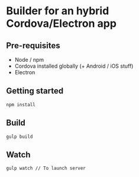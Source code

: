 # Builder for an hybrid Cordova/Electron app

## Pre-requisites

* Node / npm
* Cordova installed globally (+ Android / iOS stuff)
* Electron

## Getting started

```
npm install
```

## Build

```
gulp build
```


## Watch

```
gulp watch // To launch server

```
